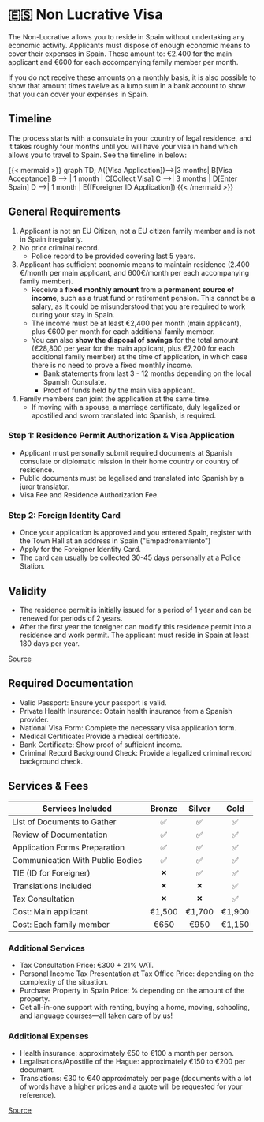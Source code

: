 # 🇪🇸 Non Lucrative Visa


The Non-Lucrative allows you to reside in Spain without undertaking any economic activity. Applicants must dispose of enough economic means to cover their expenses in Spain. These amount to: €2.400 for the main applicant and €600 for each accompanying family member per month. 

If you do not receive these amounts on a monthly basis, it is also possible to show that amount times twelve as a lump sum in a bank account to show that you can cover your expenses in Spain.

## Timeline
The process starts with a consulate in your country of legal residence, and it takes roughly four months until you will have your visa in hand which allows you to travel to Spain. See the timeline in below:

{{< mermaid >}}
graph TD;
    A([Visa Application])-->|3 months| B[Visa Acceptance]
    B --> | 1 month | C[Collect Visa]
    C -->| 3 months | D[Enter Spain]
    D -->| 1 month | E([Foreigner ID Application])
{{< /mermaid >}}


## General Requirements
1.  Applicant is not an EU Citizen, not a EU citizen family member and is not in Spain irregularly.
2. No prior criminal record.
    - Police record to be provided covering last 5 years.
3. Applicant has sufficient economic means to maintain residence (2.400 €/month per main applicant, and 600€/month per each accompanying family member).
    - Receive a **fixed monthly amount** from a **permanent source of income**, such as a trust fund or retirement pension. This cannot be a salary, as it could be misunderstood that you are required to work during your stay in Spain.
    - The income must be at least €2,400 per month (main applicant), plus €600 per month for each additional family member.
    - You can also **show the disposal of savings** for the total amount (€28,800 per year for the main applicant, plus €7,200 for each additional family member) at the time of application, in which case there is no need to prove a fixed monthly income. 
        - Bank statements from last 3 - 12 months depending on the local Spanish Consulate.
        - Proof of funds held by the main visa applicant.
4. Family members can joint the application at the same time.
    - If moving with a spouse, a marriage certificate, duly legalized or apostilled and sworn translated into Spanish, is required.

### Step 1: Residence Permit Authorization & Visa Application
- Applicant must personally submit required documents at Spanish consulate or diplomatic mission in their home country or country of residence.
- Public documents must be legalised and  translated into Spanish by a juror translator.
- Visa Fee and Residence Authorization Fee.

### Step 2: Foreign Identity Card
- Once your application is approved and you entered Spain, register with the Town Hall at an address in Spain ("Empadronamiento")
- Apply for the Foreigner Identity Card.
- The card can usually be collected 30-45 days  personally at a Police Station.

## Validity

- The residence permit is initially issued for a period of 1 year and can be renewed for periods of 2 years. 
- After the first year the foreigner can modify this residence permit into a residence and work permit. The applicant must reside in Spain at least 180 days per year.

[Source](https://view.genially.com/6155e370a4af760dd58d4a50)

## Required Documentation
- Valid Passport: Ensure your passport is valid.
- Private Health Insurance: Obtain health insurance from a Spanish provider.
- National Visa Form: Complete the necessary visa application form.
- Medical Certificate: Provide a medical certificate.
- Bank Certificate: Show proof of sufficient income.
- Criminal Record Background Check: Provide a legalized criminal record background check.

## Services & Fees

| Services Included               | Bronze   | Silver | Gold |
| -------------------             | :------: | :----: |:----:|
|List of Documents to Gather      | ✅       | ✅     | ✅   |
|Review of Documentation	      | ✅       | ✅     | ✅   |
|Application Forms Preparation    | ✅       | ✅     | ✅   |
|Communication With Public Bodies | ✅       | ✅     | ✅   |
|TIE (ID for Foreigner)           | ```❌``` | ✅     | ✅   |
|Translations Included            |```❌```  |```❌```| ✅   |
|Tax Consultation                 |```❌```  |```❌```| ✅   |
| Cost: Main applicant            | €1,500   | €1,700 | €1,900 |
| Cost: Each family member        | €650     | €950   | €1,150 |

### Additional Services

- Tax Consultation Price: €300 + 21% VAT.
- Personal Income Tax Presentation at Tax Office Price: depending on the complexity of the situation.
- Purchase Property in Spain Price: % depending on the amount of the property.
- Get all-in-one support with renting, buying a home, moving, schooling, and language courses—all taken care of by us!

### Additional Expenses

- Health insurance: approximately €50 to  €100 a month per person.
- Legalisations/Apostille of the Hague: approximately €150 to €200 per document.
- Translations: €30 to €40 approximately per page (documents with a lot of words have a higher prices and a quote will be requested for your reference).

[Source](https://view.genially.com/6536795df2efd10011d79071)
